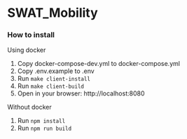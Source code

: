 # SWAT_Mobility

### How to install
Using docker
1. Copy docker-compose-dev.yml to docker-compose.yml
2. Copy .env.example to .env
3. Run `make client-install`
4. Run `make client-build`
5. Open in your browser: http://localhost:8080

Without docker
1. Run `npm install`
2. Run `npm run build`